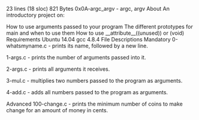 23 lines (18 sloc)  821 Bytes
0x0A-argc_argv - argc, argv
About
An introductory project on:

How to use arguments passed to your program
The different prototypes for main and when to use them
How to use \_\_attribute\_\_((unused)) or (void)
Requirements
Ubuntu 14.04
gcc 4.8.4
File Descriptions
Mandatory
0-whatsmyname.c - prints its name, followed by a new line.

1-args.c - prints the number of arguments passed into it.

2-args.c - prints all arguments it receives.

3-mul.c - multiplies two numbers passed to the program as arguments.

4-add.c - adds all numbers passed to the program as arguments.

Advanced
100-change.c - prints the minimum number of coins to make change for an amount of money in cents.
